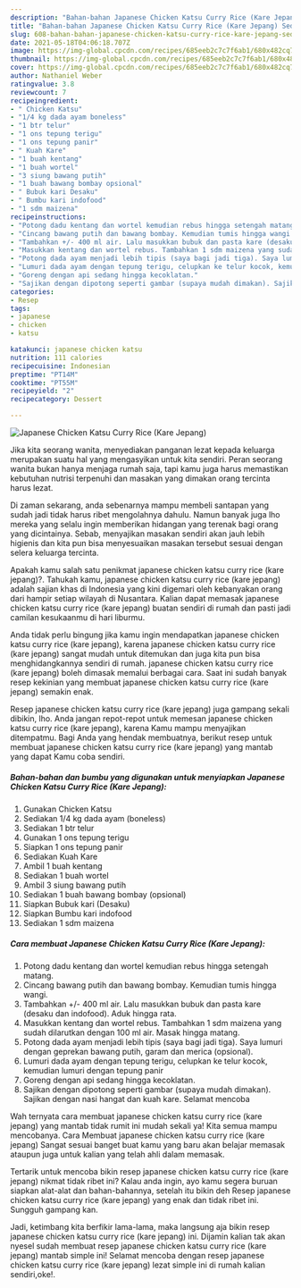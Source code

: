```yaml
---
description: "Bahan-bahan Japanese Chicken Katsu Curry Rice (Kare Jepang) Sederhana dan Mudah Dibuat"
title: "Bahan-bahan Japanese Chicken Katsu Curry Rice (Kare Jepang) Sederhana dan Mudah Dibuat"
slug: 608-bahan-bahan-japanese-chicken-katsu-curry-rice-kare-jepang-sederhana-dan-mudah-dibuat
date: 2021-05-18T04:06:18.707Z
image: https://img-global.cpcdn.com/recipes/685eeb2c7c7f6ab1/680x482cq70/japanese-chicken-katsu-curry-rice-kare-jepang-foto-resep-utama.jpg
thumbnail: https://img-global.cpcdn.com/recipes/685eeb2c7c7f6ab1/680x482cq70/japanese-chicken-katsu-curry-rice-kare-jepang-foto-resep-utama.jpg
cover: https://img-global.cpcdn.com/recipes/685eeb2c7c7f6ab1/680x482cq70/japanese-chicken-katsu-curry-rice-kare-jepang-foto-resep-utama.jpg
author: Nathaniel Weber
ratingvalue: 3.8
reviewcount: 7
recipeingredient:
- " Chicken Katsu"
- "1/4 kg dada ayam boneless"
- "1 btr telur"
- "1 ons tepung terigu"
- "1 ons tepung panir"
- " Kuah Kare"
- "1 buah kentang"
- "1 buah wortel"
- "3 siung bawang putih"
- "1 buah bawang bombay opsional"
- " Bubuk kari Desaku"
- " Bumbu kari indofood"
- "1 sdm maizena"
recipeinstructions:
- "Potong dadu kentang dan wortel kemudian rebus hingga setengah matang."
- "Cincang bawang putih dan bawang bombay. Kemudian tumis hingga wangi."
- "Tambahkan +/- 400 ml air. Lalu masukkan bubuk dan pasta kare (desaku dan indofood). Aduk hingga rata."
- "Masukkan kentang dan wortel rebus. Tambahkan 1 sdm maizena yang sudah dilarutkan dengan 100 ml air. Masak hingga matang."
- "Potong dada ayam menjadi lebih tipis (saya bagi jadi tiga). Saya lumuri dengan geprekan bawang putih, garam dan merica (opsional)."
- "Lumuri dada ayam dengan tepung terigu, celupkan ke telur kocok, kemudian lumuri dengan tepung panir"
- "Goreng dengan api sedang hingga kecoklatan."
- "Sajikan dengan dipotong seperti gambar (supaya mudah dimakan). Sajikan dengan nasi hangat dan kuah kare. Selamat mencoba"
categories:
- Resep
tags:
- japanese
- chicken
- katsu

katakunci: japanese chicken katsu 
nutrition: 111 calories
recipecuisine: Indonesian
preptime: "PT14M"
cooktime: "PT55M"
recipeyield: "2"
recipecategory: Dessert

---
```



![Japanese Chicken Katsu Curry Rice (Kare Jepang)](https://img-global.cpcdn.com/recipes/685eeb2c7c7f6ab1/680x482cq70/japanese-chicken-katsu-curry-rice-kare-jepang-foto-resep-utama.jpg)

Jika kita seorang wanita, menyediakan panganan lezat kepada keluarga merupakan suatu hal yang mengasyikan untuk kita sendiri. Peran seorang  wanita bukan hanya menjaga rumah saja, tapi kamu juga harus memastikan kebutuhan nutrisi terpenuhi dan masakan yang dimakan orang tercinta harus lezat.

Di zaman  sekarang, anda sebenarnya mampu membeli santapan yang sudah jadi tidak harus ribet mengolahnya dahulu. Namun banyak juga lho mereka yang selalu ingin memberikan hidangan yang terenak bagi orang yang dicintainya. Sebab, menyajikan masakan sendiri akan jauh lebih higienis dan kita pun bisa menyesuaikan masakan tersebut sesuai dengan selera keluarga tercinta. 



Apakah kamu salah satu penikmat japanese chicken katsu curry rice (kare jepang)?. Tahukah kamu, japanese chicken katsu curry rice (kare jepang) adalah sajian khas di Indonesia yang kini digemari oleh kebanyakan orang dari hampir setiap wilayah di Nusantara. Kalian dapat memasak japanese chicken katsu curry rice (kare jepang) buatan sendiri di rumah dan pasti jadi camilan kesukaanmu di hari liburmu.

Anda tidak perlu bingung jika kamu ingin mendapatkan japanese chicken katsu curry rice (kare jepang), karena japanese chicken katsu curry rice (kare jepang) sangat mudah untuk ditemukan dan juga kita pun bisa menghidangkannya sendiri di rumah. japanese chicken katsu curry rice (kare jepang) boleh dimasak memalui berbagai cara. Saat ini sudah banyak resep kekinian yang membuat japanese chicken katsu curry rice (kare jepang) semakin enak.

Resep japanese chicken katsu curry rice (kare jepang) juga gampang sekali dibikin, lho. Anda jangan repot-repot untuk memesan japanese chicken katsu curry rice (kare jepang), karena Kamu mampu menyajikan ditempatmu. Bagi Anda yang hendak membuatnya, berikut resep untuk membuat japanese chicken katsu curry rice (kare jepang) yang mantab yang dapat Kamu coba sendiri.

<!--inarticleads1-->

##### Bahan-bahan dan bumbu yang digunakan untuk menyiapkan Japanese Chicken Katsu Curry Rice (Kare Jepang):

1. Gunakan  Chicken Katsu
1. Sediakan 1/4 kg dada ayam (boneless)
1. Sediakan 1 btr telur
1. Gunakan 1 ons tepung terigu
1. Siapkan 1 ons tepung panir
1. Sediakan  Kuah Kare
1. Ambil 1 buah kentang
1. Sediakan 1 buah wortel
1. Ambil 3 siung bawang putih
1. Sediakan 1 buah bawang bombay (opsional)
1. Siapkan  Bubuk kari (Desaku)
1. Siapkan  Bumbu kari indofood
1. Sediakan 1 sdm maizena




<!--inarticleads2-->

##### Cara membuat Japanese Chicken Katsu Curry Rice (Kare Jepang):

1. Potong dadu kentang dan wortel kemudian rebus hingga setengah matang.
1. Cincang bawang putih dan bawang bombay. Kemudian tumis hingga wangi.
1. Tambahkan +/- 400 ml air. Lalu masukkan bubuk dan pasta kare (desaku dan indofood). Aduk hingga rata.
1. Masukkan kentang dan wortel rebus. Tambahkan 1 sdm maizena yang sudah dilarutkan dengan 100 ml air. Masak hingga matang.
1. Potong dada ayam menjadi lebih tipis (saya bagi jadi tiga). Saya lumuri dengan geprekan bawang putih, garam dan merica (opsional).
1. Lumuri dada ayam dengan tepung terigu, celupkan ke telur kocok, kemudian lumuri dengan tepung panir
1. Goreng dengan api sedang hingga kecoklatan.
1. Sajikan dengan dipotong seperti gambar (supaya mudah dimakan). Sajikan dengan nasi hangat dan kuah kare. Selamat mencoba




Wah ternyata cara membuat japanese chicken katsu curry rice (kare jepang) yang mantab tidak rumit ini mudah sekali ya! Kita semua mampu mencobanya. Cara Membuat japanese chicken katsu curry rice (kare jepang) Sangat sesuai banget buat kamu yang baru akan belajar memasak ataupun juga untuk kalian yang telah ahli dalam memasak.

Tertarik untuk mencoba bikin resep japanese chicken katsu curry rice (kare jepang) nikmat tidak ribet ini? Kalau anda ingin, ayo kamu segera buruan siapkan alat-alat dan bahan-bahannya, setelah itu bikin deh Resep japanese chicken katsu curry rice (kare jepang) yang enak dan tidak ribet ini. Sungguh gampang kan. 

Jadi, ketimbang kita berfikir lama-lama, maka langsung aja bikin resep japanese chicken katsu curry rice (kare jepang) ini. Dijamin kalian tak akan nyesel sudah membuat resep japanese chicken katsu curry rice (kare jepang) mantab simple ini! Selamat mencoba dengan resep japanese chicken katsu curry rice (kare jepang) lezat simple ini di rumah kalian sendiri,oke!.


